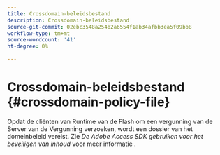 ```yaml
---
title: Crossdomain-beleidsbestand
description: Crossdomain-beleidsbestand
source-git-commit: 02ebc3548a254b2a6554f1ab34afbb3ea5f09bb8
workflow-type: tm+mt
source-wordcount: '41'
ht-degree: 0%

---
```


# Crossdomain-beleidsbestand {#crossdomain-policy-file}

Opdat de cliënten van Runtime van de Flash om een vergunning van de Server van de Vergunning verzoeken, wordt een dossier van het domeinbeleid vereist. Zie *De Adobe Access SDK gebruiken voor het beveiligen van inhoud* voor meer informatie .
